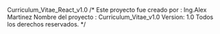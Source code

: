 Curriculum_Vitae_React_v1.0
/* Este proyecto fue creado por : Ing.Alex Martinez Nombre del proyecto :
Curriculum_Vitae_v1.0 Version: 1.0 Todos los derechos reservados. */
